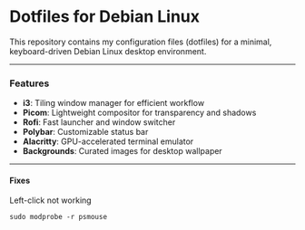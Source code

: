 # Dotfiles for Debian Linux

This repository contains my configuration files (dotfiles) for a minimal, keyboard-driven Debian Linux desktop environment. 

---

### Features

- **i3**: Tiling window manager for efficient workflow
- **Picom**: Lightweight compositor for transparency and shadows
- **Rofi**: Fast launcher and window switcher
- **Polybar**: Customizable status bar
- **Alacritty**: GPU-accelerated terminal emulator
- **Backgrounds**: Curated images for desktop wallpaper
---

#### Fixes

Left-click not working

```
sudo modprobe -r psmouse
```
